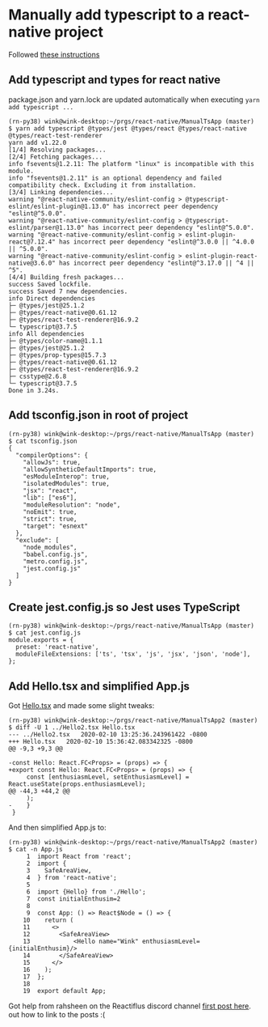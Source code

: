 # Manually add typescript to a react-native project

Followed [these instructions](https://facebook.github.io/react-native/docs/typescript)

## Add typescript and types for react native
package.json and yarn.lock are updated automatically when executing `yarn add typescript ...`
```
(rn-py38) wink@wink-desktop:~/prgs/react-native/ManualTsApp (master)
$ yarn add typescript @types/jest @types/react @types/react-native @types/react-test-renderer
yarn add v1.22.0
[1/4] Resolving packages...
[2/4] Fetching packages...
info fsevents@1.2.11: The platform "linux" is incompatible with this module.
info "fsevents@1.2.11" is an optional dependency and failed compatibility check. Excluding it from installation.
[3/4] Linking dependencies...
warning "@react-native-community/eslint-config > @typescript-eslint/eslint-plugin@1.13.0" has incorrect peer dependency "eslint@^5.0.0".
warning "@react-native-community/eslint-config > @typescript-eslint/parser@1.13.0" has incorrect peer dependency "eslint@^5.0.0".
warning "@react-native-community/eslint-config > eslint-plugin-react@7.12.4" has incorrect peer dependency "eslint@^3.0.0 || ^4.0.0 || ^5.0.0".
warning "@react-native-community/eslint-config > eslint-plugin-react-native@3.6.0" has incorrect peer dependency "eslint@^3.17.0 || ^4 || ^5".
[4/4] Building fresh packages...
success Saved lockfile.
success Saved 7 new dependencies.
info Direct dependencies
├─ @types/jest@25.1.2
├─ @types/react-native@0.61.12
├─ @types/react-test-renderer@16.9.2
└─ typescript@3.7.5
info All dependencies
├─ @types/color-name@1.1.1
├─ @types/jest@25.1.2
├─ @types/prop-types@15.7.3
├─ @types/react-native@0.61.12
├─ @types/react-test-renderer@16.9.2
├─ csstype@2.6.8
└─ typescript@3.7.5
Done in 3.24s.
```
## Add tsconfig.json in root of project
```
(rn-py38) wink@wink-desktop:~/prgs/react-native/ManualTsApp (master)
$ cat tsconfig.json 
{
  "compilerOptions": {
    "allowJs": true,
    "allowSyntheticDefaultImports": true,
    "esModuleInterop": true,
    "isolatedModules": true,
    "jsx": "react",
    "lib": ["es6"],
    "moduleResolution": "node",
    "noEmit": true,
    "strict": true,
    "target": "esnext"
  },
  "exclude": [
    "node_modules",
    "babel.config.js",
    "metro.config.js",
    "jest.config.js"
  ]
}
```
## Create jest.config.js so Jest uses TypeScript
```
(rn-py38) wink@wink-desktop:~/prgs/react-native/ManualTsApp (master)
$ cat jest.config.js 
module.exports = {
  preset: 'react-native',
  moduleFileExtensions: ['ts', 'tsx', 'js', 'jsx', 'json', 'node'],
};
```
## Add Hello.tsx and simplified App.js

Got [Hello.tsx](https://facebook.github.io/react-native/docs/typescript#what-does-react-native--typescript-look-like) and made some slight tweaks:
```
(rn-py38) wink@wink-desktop:~/prgs/react-native/ManualTsApp2 (master)
$ diff -U 1 ../Hello2.tsx Hello.tsx
--- ../Hello2.tsx	2020-02-10 13:25:36.243961422 -0800
+++ Hello.tsx	2020-02-10 15:36:42.083342325 -0800
@@ -9,3 +9,3 @@
 
-const Hello: React.FC<Props> = (props) => {
+export const Hello: React.FC<Props> = (props) => {
     const [enthusiasmLevel, setEnthusiasmLevel] = React.useState(props.enthusiasmLevel);
@@ -44,3 +44,2 @@
     );
-    }
 }
```
And then simplified App.js to:
```
(rn-py38) wink@wink-desktop:~/prgs/react-native/ManualTsApp2 (master)
$ cat -n App.js
     1	import React from 'react';
     2	import {
     3	  SafeAreaView,
     4	} from 'react-native';
     5	
     6	import {Hello} from './Hello';
     7	const initialEnthusim=2
     8	
     9	const App: () => React$Node = () => {
    10	  return (
    11	    <>
    12	      <SafeAreaView>
    13	          <Hello name="Wink" enthusiasmLevel={initialEnthusim}/>
    14	      </SafeAreaView>
    15	    </>
    16	  );
    17	};
    18	
    19	export default App;
```
Got help from rahsheen on the Reactiflus discord channel
[first post here](https://discordapp.com/channels/102860784329052160/469170673533583361/676550171311603712).
out how to link to the posts :(
